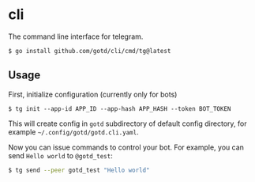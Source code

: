 # cli

The command line interface for telegram.

```console
$ go install github.com/gotd/cli/cmd/tg@latest
```

## Usage

First, initialize configuration (currently only for bots)

```console
$ tg init --app-id APP_ID --app-hash APP_HASH --token BOT_TOKEN
```

This will create config in `gotd` subdirectory of default config directory, for example `~/.config/gotd/gotd.cli.yaml`.

Now you can issue commands to control your bot.
For example, you can send `Hello world` to `@gotd_test`:
```bash
$ tg send --peer gotd_test "Hello world"
```
